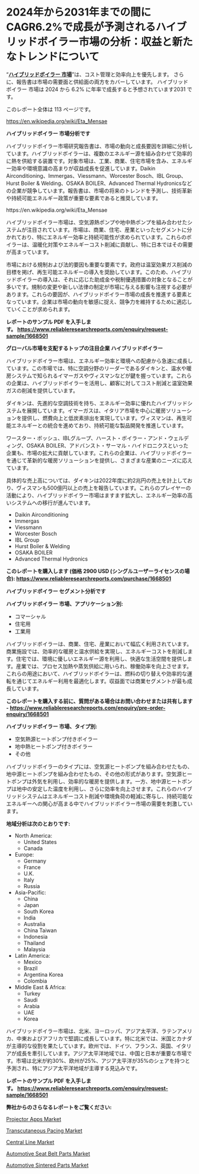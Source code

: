 <p><h1>2024年から2031年までの間にCAGR6.2%で成長が予測されるハイブリッドボイラー市場の分析：収益と新たなトレンドについて</h1></p><p>&ldquo;<strong><a href="https://www.reliableresearchreports.com/hybrid-boiler-r1668501?utm_campaign=107&utm_medium=9&utm_source=Github&utm_content=ia&utm_term=26112024&utm_id=hybrid-boiler">ハイブリッドボイラー 市場</a></strong>&rdquo;は、コスト管理と効率向上を優先します。 さらに、報告書は市場の需要面と供給面の両方をカバーしています。 ハイブリッドボイラー 市場は 2024 から 6.2% に年率で成長すると予想されています2031 です。</p>
<p>このレポート全体は 113 ページです。</p>
<p><a href="https://en.wikipedia.org/wiki/Eta_Mensae?utm_campaign=107&utm_medium=9&utm_source=Github&utm_content=ia&utm_term=26112024&utm_id=hybrid-boiler">https://en.wikipedia.org/wiki/Eta_Mensae</a></p>
<p><strong>ハイブリッドボイラー 市場分析です</strong></p>
<p><p>ハイブリッドボイラー市場研究報告書は、市場の動向と成長要因を詳細に分析しています。ハイブリッドボイラーは、複数のエネルギー源を組み合わせて効率的に熱を供給する装置です。対象市場は、工業、商業、住宅市場を含み、エネルギー効率や環境意識の高まりが収益成長を促進しています。Daikin Airconditioning、Immergas、Viessmann、Worcester Bosch、IBL Group、Hurst Boiler & Welding、OSAKA BOILER、Advanced Thermal Hydronicsなどの企業が競争しています。報告書は、市場の将来のトレンドを予測し、技術革新や持続可能エネルギー政策が重要な要素であると推奨しています。</p></p>
<p>https://en.wikipedia.org/wiki/Eta_Mensae</p>
<p><p>ハイブリッドボイラー市場は、空気源熱ポンプや地中熱ポンプを組み合わせたシステムが注目されています。市場は、商業、住宅、産業といったセグメントに分かれており、特にエネルギー効率と持続可能性が求められています。これらのボイラーは、温暖化対策やエネルギーコスト削減に貢献し、特に日本ではその需要が高まっています。</p><p>市場における規制および法的要因も重要な要素です。政府は温室効果ガス削減の目標を掲げ、再生可能エネルギーの導入を奨励しています。このため、ハイブリッドボイラーの導入は、それに応じた助成金や税制優遇措置の対象となることが多いです。規制の変更や新しい法律の制定が市場に与える影響も注視する必要があります。これらの要因が、ハイブリッドボイラー市場の成長を推進する要素となっています。企業は市場の動向を敏感に捉え、競争力を維持するために適応していくことが求められます。</p></p>
<p><strong>レポートのサンプル PDF を入手します。&nbsp;<a href="https://www.reliableresearchreports.com/enquiry/request-sample/1668501?utm_campaign=107&utm_medium=9&utm_source=Github&utm_content=ia&utm_term=26112024&utm_id=hybrid-boiler">https://www.reliableresearchreports.com/enquiry/request-sample/1668501</a></strong></p>
<p><strong>グローバル市場を支配するトップの注目企業 ハイブリッドボイラー</strong></p>
<p><p>ハイブリッドボイラー市場は、エネルギー効率と環境への配慮から急速に成長しています。この市場では、特に空調分野のリーダーであるダイキンと、温水や暖房システムで知られるイマーガスやヴィスマンなどが鍵を握っています。これらの企業は、ハイブリッドボイラーを活用し、顧客に対してコスト削減と温室効果ガスの削減を提供しています。</p><p>ダイキンは、先進的な空調技術を持ち、エネルギー効率に優れたハイブリッドシステムを展開しています。イマーガスは、イタリア市場を中心に暖房ソリューションを提供し、燃費向上と低炭素排出を実現しています。ヴィスマンは、再生可能エネルギーとの統合を進めており、持続可能な製品開発を推進しています。</p><p>ワースター・ボッシュ、IBLグループ、ハースト・ボイラー・アンド・ウェルディング、OSAKA BOILER、アドバンスト・サーマル・ハイドロニクスといった企業も、市場の拡大に貢献しています。これらの企業は、ハイブリッドボイラーを通じて革新的な暖房ソリューションを提供し、さまざまな産業のニーズに応えています。</p><p>具体的な売上高については、ダイキンは2022年度に約2兆円の売上を計上しており、ヴィスマンも500億円以上の売上を報告しています。これらのプレイヤーの活動により、ハイブリッドボイラー市場はますます拡大し、エネルギー効率の高いシステムへの移行が進んでいます。</p></p>
<p><ul><li>Daikin Airconditioning</li><li>Immergas</li><li>Viessmann</li><li>Worcester Bosch</li><li>IBL Group</li><li>Hurst Boiler & Welding</li><li>OSAKA BOILER</li><li>Advanced Thermal Hydronics</li></ul></p>
<p><strong>このレポートを購入します (価格 2900 USD (シングルユーザーライセンスの場合):&nbsp;<a href="https://www.reliableresearchreports.com/purchase/1668501?utm_campaign=107&utm_medium=9&utm_source=Github&utm_content=ia&utm_term=26112024&utm_id=hybrid-boiler">https://www.reliableresearchreports.com/purchase/1668501</a></strong></p>
<p><strong>ハイブリッドボイラー セグメント分析です</strong></p>
<p><strong>ハイブリッドボイラー 市場、アプリケーション別:</strong></p>
<p><ul><li>コマーシャル</li><li>住宅用</li><li>工業用</li></ul></p>
<p><p>ハイブリッドボイラーは、商業、住宅、産業において幅広く利用されています。商業施設では、効率的な暖房と温水供給を実現し、エネルギーコストを削減します。住宅では、環境に優しいエネルギー源を利用し、快適な生活空間を提供します。産業では、プロセス加熱や蒸気供給に用いられ、稼働効率を向上させます。これらの用途において、ハイブリッドボイラーは、燃料の切り替えや効率的な運転を通じてエネルギー利用を最適化します。収益面では商業セグメントが最も成長しています。</p></p>
<p><strong>このレポートを購入する前に、質問がある場合はお問い合わせまたは共有します - <a href="https://www.reliableresearchreports.com/enquiry/pre-order-enquiry/1668501?utm_campaign=107&utm_medium=9&utm_source=Github&utm_content=ia&utm_term=26112024&utm_id=hybrid-boiler">https://www.reliableresearchreports.com/enquiry/pre-order-enquiry/1668501</a></strong></p>
<p><strong>ハイブリッドボイラー 市場、タイプ別:</strong></p>
<p><ul><li>空気熱源ヒートポンプ付きボイラー</li><li>地中熱ヒートポンプ付きボイラー</li><li>その他</li></ul></p>
<p><p>ハイブリッドボイラーのタイプには、空気源ヒートポンプを組み合わせたもの、地中源ヒートポンプを組み合わせたもの、その他の形式があります。空気源ヒートポンプは外気を利用し、効率的な暖房を提供します。一方、地中源ヒートポンプは地中の安定した温度を利用し、さらに効率を向上させます。これらのハイブリッドシステムはエネルギーコスト削減や環境負荷の軽減に寄与し、持続可能なエネルギーへの関心が高まる中でハイブリッドボイラー市場の需要を刺激しています。</p></p>
<p><strong>地域分析は次のとおりです:</strong></p>
<p><ul>
    <li>
        North America:
        <ul>
            <li>United States</li>
            <li>Canada</li>
        </ul>
    </li>
    <li>
        Europe:
        <ul>
            <li>Germany</li>
            <li>France</li>
            <li>U.K.</li>
            <li>Italy</li>
            <li>Russia</li>
        </ul>
    </li>
    <li>
        Asia-Pacific:
        <ul>
            <li>China</li>
            <li>Japan</li>
            <li>South Korea</li>
            <li>India</li>
            <li>Australia</li>
            <li>China Taiwan</li>
            <li>Indonesia</li>
            <li>Thailand</li>
            <li>Malaysia</li>
        </ul>
    </li>
    <li>
        Latin America:
        <ul>
            <li>Mexico</li>
            <li>Brazil</li>
            <li>Argentina Korea</li>
            <li>Colombia</li>
        </ul>
    </li>
    <li>
        Middle East & Africa:
        <ul>
            <li>Turkey</li>
            <li>Saudi</li>
            <li>Arabia</li>
            <li>UAE</li>
            <li>Korea</li>
        </ul>
    </li>
    </ul></p>
<p><p>ハイブリッドボイラー市場は、北米、ヨーロッパ、アジア太平洋、ラテンアメリカ、中東およびアフリカで堅調に成長しています。特に北米では、米国とカナダが主導的な役割を果たしています。欧州では、ドイツ、フランス、英国、イタリアが成長を牽引しています。アジア太平洋地域では、中国と日本が重要な市場です。市場は北米が約30%、欧州が25%、アジア太平洋が35%のシェアを持つと予測され、特にアジア太平洋地域が主導する見込みです。</p></p>
<p><strong>レポートのサンプル PDF を入手します。&nbsp;<a href="https://www.reliableresearchreports.com/enquiry/request-sample/1668501?utm_campaign=107&utm_medium=9&utm_source=Github&utm_content=ia&utm_term=26112024&utm_id=hybrid-boiler">https://www.reliableresearchreports.com/enquiry/request-sample/1668501</a></strong></p>
<p><strong></strong></p>
<p><strong></strong></p>
<p><strong>弊社からのさらなるレポートをご覧ください:</strong></p>
<p><p><a href="https://www.linkedin.com/pulse/scope-trends-projector-apps-market-latest-dynamics-future-predictions-qna0e?utm_campaign=107&utm_medium=9&utm_source=Github&utm_content=ia&utm_term=26112024&utm_id=hybrid-boiler">Projector Apps Market</a></p><p><a href="https://github.com/joannesouthgate/Market-Research-Report-List-5/blob/main/transcutaneous-pacing-market.md?utm_campaign=107&utm_medium=9&utm_source=Github&utm_content=ia&utm_term=26112024&utm_id=hybrid-boiler">Transcutaneous Pacing Market</a></p><p><a href="https://github.com/SamiaHussain82/Market-Research-Report-List-1/blob/main/central-line-market.md?utm_campaign=107&utm_medium=9&utm_source=Github&utm_content=ia&utm_term=26112024&utm_id=hybrid-boiler">Central Line Market</a></p><p><a href="https://issuu.com/reportprime-2/docs/automotive-seat-belt-parts-market-s_90a5f3fd98566e?utm_campaign=107&utm_medium=9&utm_source=Github&utm_content=ia&utm_term=26112024&utm_id=hybrid-boiler">Automotive Seat Belt Parts Market</a></p><p><a href="https://issuu.com/reportprime-2/docs/automotive-sintered-parts-market-si_7e801d67d8c7a3?utm_campaign=107&utm_medium=9&utm_source=Github&utm_content=ia&utm_term=26112024&utm_id=hybrid-boiler">Automotive Sintered Parts Market</a></p></p>